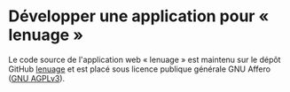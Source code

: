 # Développer une application pour « lenuage »
Le code source de l'application web « lenuage » est maintenu sur le dépôt GitHub [lenuage](https://github.com/laboiteproject/lenuage) et est placé sous licence  publique générale GNU Affero ([GNU AGPLv3](https://www.gnu.org/licenses/agpl-3.0.fr.html)).
